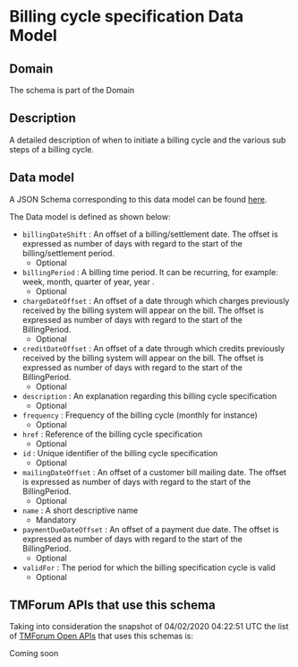 # Billing cycle specification Data Model

## Domain

The  schema is part of the  Domain

## Description

A detailed description of when to initiate a billing cycle and the various sub steps of a billing cycle.

## Data model

A JSON Schema corresponding to this data model can be found
[here](https://github.com/tmforum-rand/schemas/blob/candidates/Customer/BillingCycleSpecification.schema.json).

The Data model is defined as shown below:
- `billingDateShift` : An offset of a billing/settlement date. The offset is expressed as number of days with regard to the start of the billing/settlement period.
  - Optional
- `billingPeriod` : A billing time period. It can be recurring, for example: week, month, quarter of year, year .
  - Optional
- `chargeDateOffset` : An offset of a date through which charges previously received by the billing system will appear on the bill. The offset is expressed as number of days with regard to the start of the BillingPeriod.
  - Optional
- `creditDateOffset` : An offset of a date through which credits previously received by the billing system will appear on the bill. The offset is expressed as number of days with regard to the start of the BillingPeriod.
  - Optional
- `description` : An explanation regarding this billing cycle specification
  - Optional
- `frequency` : Frequency of the billing cycle (monthly for instance)
  - Optional
- `href` : Reference of the billing cycle specification
  - Optional
- `id` : Unique identifier of the billing cycle specification
  - Optional
- `mailingDateOffset` : An offset of a customer bill mailing date. The offset is expressed as number of days with regard to the start of the BillingPeriod.
  - Optional
- `name` : A short descriptive name
  - Mandatory
- `paymentDueDateOffset` : An offset of a payment due date. The offset is expressed as number of days with regard to the start of the BillingPeriod.
  - Optional
- `validFor` : The period for which the billing specification cycle is valid
  - Optional




## TMForum APIs that use this schema

Taking into consideration the snapshot of 04/02/2020 04:22:51 UTC the list of [TMForum Open APIs](https://www.tmforum.org/open-apis/) that uses this schemas is:

Coming soon